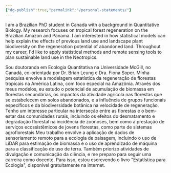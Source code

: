 ```yaml
---
{"dg-publish":true,"permalink":"/personal-statements/"}
---
```


I am a Brazilian PhD student in Canada with a background in Quantitative Biology. My research focuses on tropical forest regeneration on the Brazilian Amazon and Panama. I am interested in how statistical models can help explain the effects of previous land use and landscape plant biodiversity on the regeneration potential of abandoned land. Throughout my career, I'd like to apply statistical methods and remote sensing tools to plan sustainable land use in the Neotropics.

Sou doutoranda em Ecologia Quantitativa na Universidade McGill, no Canadá, co-orientada por Dr. Brian Leung e Dra. Fiona Soper. Minha pesquisa envolve a modelagem estatística da regeneração de florestas tropicais na América Latina, com foco especial na Amazônia. Através dos meus modelos, eu estudo o potencial de acumulação de biomassa em florestas secundárias, os impactos da atividade agrícola nas florestas que se estabelecem em solos abandonados, e a influência de grupos funcionais específicos e da biodiversidade botânica na velocidade de regeneração. Tenho um interesse particular na interseção entre as florestas e o bem-estar das comunidades rurais, incluindo os efeitos do desmatamento e degradação florestal na incidência de zoonoses, bem como a prestação de serviços ecossistêmicos de jovens florestas, como parte de sistemas agroflorestais.Meu trabalho envolve a aplicação de dados de sensoriamento remoto para a ecologia de paisagem, incluindo o uso de LiDAR para estimação de biomassa e o uso de aprendizado de máquina para a classificação de uso de terra. Também priorizo atividades de divulgação e comunicação da ciência, e me preparo para seguir uma carreira como docente. Para isso, estou escrevendo o livro "Estatística para Ecologia", disponível gratuitamente na internet.
